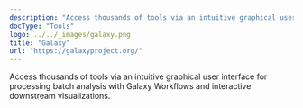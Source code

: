 ```yaml
---
description: "Access thousands of tools via an intuitive graphical user interface for processing batch analysis with Galaxy Workflows and interactive downstream visualizations."
docType: "Tools"
logo: ../../_images/galaxy.png
title: "Galaxy"
url: "https://galaxyproject.org/"
---
```


Access thousands of tools via an intuitive graphical user interface for processing batch analysis with Galaxy Workflows and interactive downstream visualizations.

